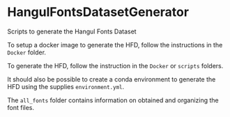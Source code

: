 # HangulFontsDatasetGenerator
Scripts to generate the Hangul Fonts Dataset


To setup a docker image to generate the HFD, follow the instructions in the `Docker` folder.

To generate the HFD, follow the instruction in the `Docker` or `scripts` folders.

It should also be possible to create a conda environment to generate the HFD using the supplies `environment.yml`.

The `all_fonts` folder contains information on obtained and organizing the font files.
